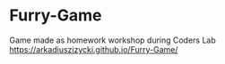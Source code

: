 # Furry-Game
Game made as homework workshop during Coders Lab
https://arkadiuszizycki.github.io/Furry-Game/
